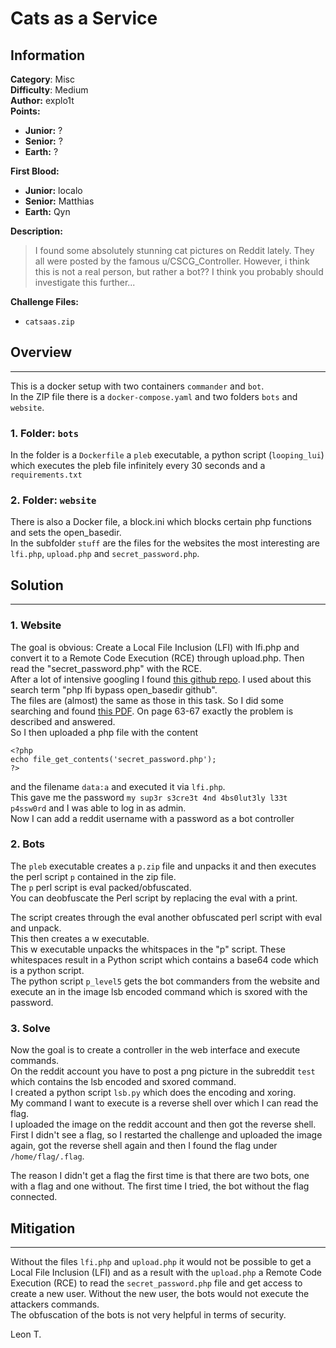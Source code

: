 # Cats as a Service

## Information
**Category**: Misc  
**Difficulty**: Medium    
**Author:** explo1t  
**Points:**
- **Junior:**   ?  
- **Senior:**   ?    
- **Earth:**    ?   

**First Blood:**    
- **Junior:**   localo  
- **Senior:**   Matthias    
- **Earth:**    Qyn 

**Description:**
>I found some absolutely stunning cat pictures on Reddit lately. 
>They all were posted by the famous u/CSCG_Controller. 
>However, i think this is not a real person, but rather a bot?? 
>I think you probably should investigate this further...

**Challenge Files:**   
- `catsaas.zip`   

## Overview
---
This is a docker setup with two containers `commander` and `bot`.   
In the ZIP file there is a `docker-compose.yaml` and two folders `bots` and `website`.
### 1. Folder: `bots`   
In the folder is a `Dockerfile` a `pleb` executable, a python script (`looping_lui`) which executes the pleb file infinitely every 30 seconds and a `requirements.txt`

### 2. Folder: `website`   
There is also a Docker file, a block.ini which blocks certain php functions and sets the open_basedir.   
In the subfolder `stuff` are the files for the websites the most interesting are `lfi.php`, `upload.php` and `secret_password.php`.

## Solution  
--- 
### 1. Website

The goal is obvious: Create a Local File Inclusion (LFI) with lfi.php and convert it to a Remote Code Execution (RCE) through upload.php. Then read the "secret_password.php" with the RCE.  
After a lot of intensive googling I found [this github repo](https://github.com/munsiwoo/ctf-web-prob/tree/master/2019/Sunrin_Internet_High_School_CTF_2019/jjang9).
I used about this search term "php lfi bypass open_basedir github".   
The files are (almost) the same as those in this task. So I did some searching and found [this PDF](http://munsiwoo.kr/PHP_Trick_Trip.pdf). On page 63-67 exactly the problem is described and answered.   
So I then uploaded a php file with the content
```
<?php 
echo file_get_contents('secret_password.php');
?>
``` 
and the filename `data:a` and executed it via `lfi.php`.   
This gave me the password `my sup3r s3cre3t 4nd 4bs0lut3ly l33t p4ssw0rd` and I was able to log in as admin.   
Now I can add a reddit username with a password as a bot controller


### 2. Bots   
The `pleb` executable creates a `p.zip` file and unpacks it and then executes the perl script `p`  contained in the zip file.   
The `p` perl script is eval packed/obfuscated.   
You can deobfuscate the Perl script by replacing the eval with a print.   

The script creates through the eval another obfuscated perl script with eval and unpack.   
This then creates a w executable.   
This w executable unpacks the whitspaces in the "p" script.    These whitespaces result in a Python script which contains a base64 code which is a python script.   
The python script `p_level5` gets the bot commanders from the website and execute an in the image lsb encoded command which is sxored with the password. 

### 3. Solve
Now the goal is to create a controller in the web interface and execute commands.   
On the reddit account you have to post a png picture in the subreddit `test` which contains the lsb encoded and sxored command.   
I created a python script `lsb.py` which does the encoding and xoring.   
My command I want to execute is a reverse shell over which I can read the flag.   
I uploaded the image on the reddit account and then got the reverse shell.   
First I didn't see a flag, so I restarted the challenge and uploaded the image again, got the reverse shell again and then I found the flag under `/home/flag/.flag`.   

The reason I didn't get a flag the first time is that there are two bots, one with a flag and one without. The first time I tried, the bot without the flag connected.   

## Mitigation 
---   
Without the files `lfi.php` and `upload.php` it would not be possible to get a Local File Inclusion (LFI) and as a result with the `upload.php` a Remote Code Execution (RCE) to read the `secret_password.php` file and get access to create a new user. Without the new user, the bots would not execute the attackers commands.  
The obfuscation of the bots is not very helpful in terms of security.  

Leon T.